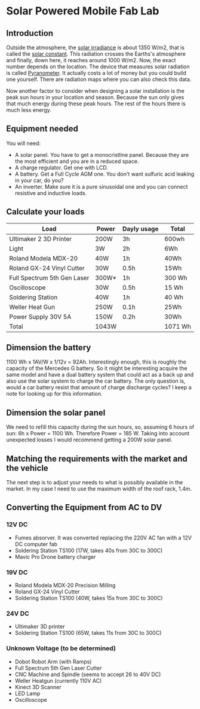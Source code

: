 # Solar Powered Mobile Fab Lab

## Introduction
Outside the atmosphere, the [solar irradiance](https://en.wikipedia.org/wiki/Solar_irradiance) is about 1350 W/m2, that is called the [solar constant](https://en.wikipedia.org/wiki/Solar_constant). This radiation crosses the Earths's atmosphere and finally, down here, it reaches around 1000 W/m2. Now, the exact number depends on the location. The device that measures solar radiation is called [Pyranometer](https://en.wikipedia.org/wiki/Pyranometer). It actually costs a lot of money but you could build one yourself. There are radiation maps where you can also check this data.

Now another factor to consider when designing a solar installation is the peak sun hours in your location and season. Because the sun only gives that much energy during these peak hours. The rest of the hours there is much less energy.

## Equipment needed
You will need:
* A solar panel. You have to get a monocristline panel. Because they are the most efficient and you are in a reduced space.
* A charge regulator. Get one with LCD.
* A battery. Get a Full Cycle AGM one. You don't want sulfuric acid leaking in your car, do you?
* An inverter. Make sure it is a pure sinusoidal one and you can connect resistive and inductive loads.

## Calculate your loads

| Load | Power | Dayly usage | Total |
|------------------------|-------| ---| ---|
| Ultimaker 2 3D Printer | 200W | 3h | 600wh
| Light | 3W | 2h | 6Wh
| Roland Modela MDX-20 | 40W | 1h | 40Wh
| Roland GX-24 Vinyl Cutter | 30W | 0.5h | 15Wh
| Full Spectrum 5th Gen Laser | 300W* | 1h | 300 Wh
| Oscilloscope | 30W | 0.5h | 15 Wh
| Soldering Station | 40W | 1h | 40 Wh
| Weller Heat Gun | 250W | 0.1h | 25Wh
| Power Supply 30V 5A | 150W | 0.2h | 30Wh
| Total | 1043W |  | 1071 Wh

## Dimension the battery
1100 Wh x 1AV/W x 1/12v = 92Ah. Interestingly enough, this is roughly the capacity of the Mercedes G battery. So it might be interesting acquire the same model and have a dual battery system that could act as a back up and also use the solar system to charge the car battery. The only question is, would a car battery resist that amount of charge discharge cycles? I keep a note for looking up for this information.

## Dimension the solar panel
We need to refill this capacity during the sun hours, so, assuming 6 hours of sun: 6h x Power = 1100 Wh. Therefore Power = 185 W. Taking into account unexpected losses I would recommend getting a 200W solar panel.

## Matching the requirements with the market and the vehicle
The next step is to adjust your needs to what is possibly available in the market. In my case I need to use the maximum width of the roof rack, 1.4m.

## Converting the Equipment from AC to DV

### 12V DC
* Fumes absorver. It was converted replacing the 220V AC fan with a 12V DC computer fab
* Soldering Station TS100 (17W, takes 40s from 30C to 300C)
* Mavic Pro Drone battery charger

### 19V DC
* Roland Modela MDX-20 Precision Milling 
* Roland GX-24 Vinyl Cutter
* Soldering Station TS100 (40W, takes 15s from 30C to 300C)

### 24V DC
* Ultimaker 3D printer
* Soldering Station TS100 (65W, takes 11s from 30C to 300C)

### Unknown Voltage (to be determined)
* Dobot Robot Arm (with Ramps)
* Full Spectrum 5th Gen Laser Cutter
* CNC Machine and Spindle (seems to accept 26 to 40V DC)
* Weller Heatgun (currently 110V AC)
* Kinect 3D Scanner
* LED Lamp
* Oscilloscope

